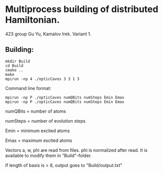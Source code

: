 # Multiprocess building of distributed Hamiltonian.

423 group Gu Yu, Kamalov Irek. Variant 1.

Building:
---
```shell
mkdir Build
cd Build
cmake ..
make
mpirun -np 4 ./opticCaves 3 3 1 3
```

Command line format:
```
mpirun -np P ./opticCaves numQBits numSteps Emin Emax
mpirun -np P ./opticCaves numQBits numSteps Emin Emax
```
numQBits = number of atoms

numSteps = number of evolution steps

Emin = minimum excited atoms

Emax = maximum excited atoms

Vectors a, w, phi are read from files. phi is normalized after read. It is available to modify them in "Build"-folder.

If length of basis is > 8, output goes to "Build/output.txt"
